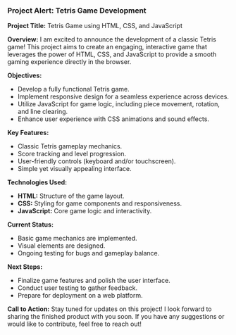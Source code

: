 ### Project Alert: Tetris Game Development

**Project Title:** Tetris Game using HTML, CSS, and JavaScript

**Overview:**
I am excited to announce the development of a classic Tetris game! This project aims to create an engaging, interactive game that leverages the power of HTML, CSS, and JavaScript to provide a smooth gaming experience directly in the browser.

**Objectives:**
- Develop a fully functional Tetris game.
- Implement responsive design for a seamless experience across devices.
- Utilize JavaScript for game logic, including piece movement, rotation, and line clearing.
- Enhance user experience with CSS animations and sound effects.

**Key Features:**
- Classic Tetris gameplay mechanics.
- Score tracking and level progression.
- User-friendly controls (keyboard and/or touchscreen).
- Simple yet visually appealing interface.

**Technologies Used:**
- **HTML:** Structure of the game layout.
- **CSS:** Styling for game components and responsiveness.
- **JavaScript:** Core game logic and interactivity.

**Current Status:**
- Basic game mechanics are implemented.
- Visual elements are designed.
- Ongoing testing for bugs and gameplay balance.

**Next Steps:**
- Finalize game features and polish the user interface.
- Conduct user testing to gather feedback.
- Prepare for deployment on a web platform.

**Call to Action:**
Stay tuned for updates on this project! I look forward to sharing the finished product with you soon. If you have any suggestions or would like to contribute, feel free to reach out!
